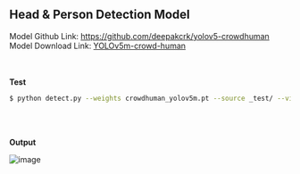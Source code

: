 ##  Head & Person Detection Model 

Model Github Link: https://github.com/deepakcrk/yolov5-crowdhuman<br/>
Model Download Link:  [YOLOv5m-crowd-human](https://drive.google.com/file/d/1gglIwqxaH2iTvy6lZlXuAcMpd_U0GCUb/view?usp=sharing) 

<br/><br/>
**Test**

```bash
$ python detect.py --weights crowdhuman_yolov5m.pt --source _test/ --view-img  --heads

```

<br/><br/>

**Output**

![image](https://user-images.githubusercontent.com/86834982/203070011-1cfcf754-b6fc-4feb-bf25-c585b08e7b72.png)

<br/>



